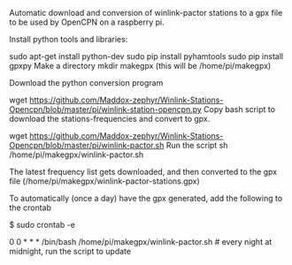 Automatic download and conversion of winlink-pactor stations to a gpx file to be used by OpenCPN on a raspberry pi.

Install python tools and libraries:

sudo apt-get install python-dev
sudo pip install pyhamtools
sudo pip install gpxpy
Make a directory mkdir makegpx	(this will be /home/pi/makegpx)

Download the python conversion program

wget https://github.com/Maddox-zephyr/Winlink-Stations-Opencpn/blob/master/pi/winlink-station-opencpn.py
Copy bash script to download the stations-frequencies and convert to gpx.

wget https://github.com/Maddox-zephyr/Winlink-Stations-Opencpn/blob/master/pi/winlink-pactor.sh
Run the script sh /home/pi/makegpx/winlink-pactor.sh

The latest frequency list gets downloaded, and then converted to the gpx file (/home/pi/makegpx/winlink-pactor-stations.gpx)

To automatically (once a day) have the gpx generated, add the following to the crontab

$ sudo crontab -e

0 0 * * *  /bin/bash /home/pi/makegpx/winlink-pactor.sh		# every night at midnight, run the script to update
